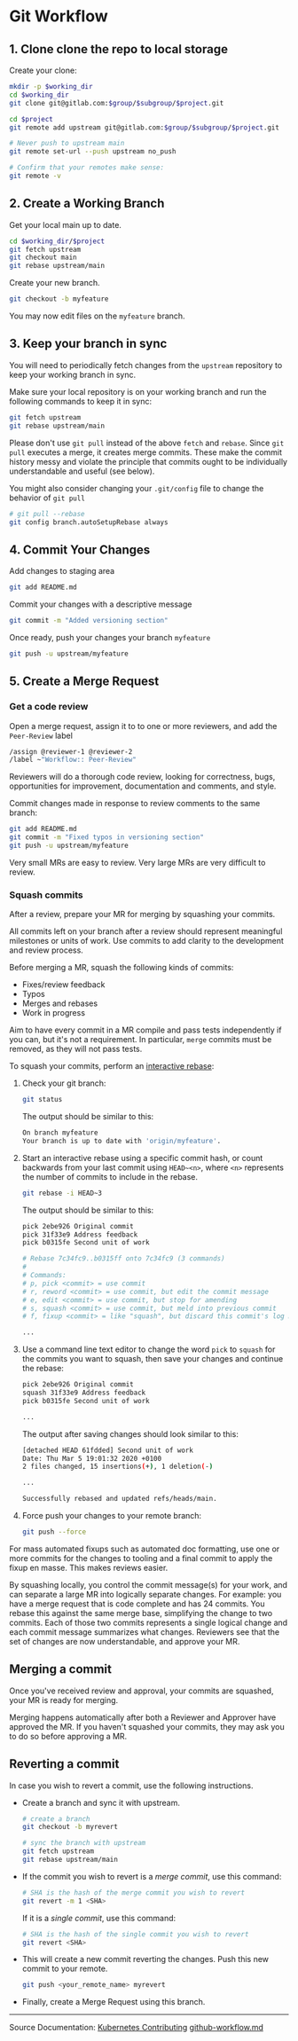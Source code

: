 # Git Workflow

## 1. Clone clone the repo to local storage

Create your clone:

```bash
mkdir -p $working_dir
cd $working_dir
git clone git@gitlab.com:$group/$subgroup/$project.git

cd $project
git remote add upstream git@gitlab.com:$group/$subgroup/$project.git

# Never push to upstream main
git remote set-url --push upstream no_push

# Confirm that your remotes make sense:
git remote -v
```

## 2. Create a Working Branch

Get your local main up to date.

```bash
cd $working_dir/$project
git fetch upstream
git checkout main
git rebase upstream/main
```

Create your new branch.

```bash
git checkout -b myfeature
```

You may now edit files on the `myfeature` branch.

## 3. Keep your branch in sync

You will need to periodically fetch changes from the `upstream`
repository to keep your working branch in sync.

Make sure your local repository is on your working branch and run the
following commands to keep it in sync:

```bash
git fetch upstream
git rebase upstream/main
```

Please don't use `git pull` instead of the above `fetch` and
`rebase`. Since `git pull` executes a merge, it creates merge commits. These make the commit history messy
and violate the principle that commits ought to be individually understandable
and useful (see below). 

You might also consider changing your `.git/config` file to change the behavior of `git pull` 
```bash
# git pull --rebase
git config branch.autoSetupRebase always
```

## 4. Commit Your Changes

Add changes to staging area
```bash
git add README.md
```

Commit your changes with a descriptive message
```bash
git commit -m "Added versioning section"
```

Once ready, push your changes your branch `myfeature`
```bash
git push -u upstream/myfeature
```

## 5. Create a Merge Request


### Get a code review

Open a merge request, assign it to to one or more
reviewers, and add the `Peer-Review` label
```bash
/assign @reviewer-1 @reviewer-2
/label ~"Workflow:: Peer-Review"
```

Reviewers will do a thorough code review, looking for
correctness, bugs, opportunities for improvement, documentation and comments,
and style.

Commit changes made in response to review comments to the same branch: 
```bash
git add README.md
git commit -m "Fixed typos in versioning section"
git push -u upstream/myfeature
```

Very small MRs are easy to review.  Very large MRs are very difficult to review.

### Squash commits

After a review, prepare your MR for merging by squashing your commits.

All commits left on your branch after a review should represent meaningful milestones or units of work. Use commits to add clarity to the development and review process.

Before merging a MR, squash the following kinds of commits:

- Fixes/review feedback
- Typos
- Merges and rebases
- Work in progress

Aim to have every commit in a MR compile and pass tests independently if you can, but it's not a requirement. In particular, `merge` commits must be removed, as they will not pass tests.

To squash your commits, perform an [interactive rebase](https://git-scm.com/book/en/v2/Git-Tools-Rewriting-History):

1. Check your git branch:
    ```bash
    git status
    ```

    The output should be similar to this:

    ```bash
    On branch myfeature
    Your branch is up to date with 'origin/myfeature'.
    ```

2. Start an interactive rebase using a specific commit hash, or count backwards from your last commit using `HEAD~<n>`, where `<n>` represents the number of commits to include in the rebase.

    ```bash
    git rebase -i HEAD~3
    ```

    The output should be similar to this:

    ```bash
    pick 2ebe926 Original commit
    pick 31f33e9 Address feedback
    pick b0315fe Second unit of work

    # Rebase 7c34fc9..b0315ff onto 7c34fc9 (3 commands)
    #
    # Commands:
    # p, pick <commit> = use commit
    # r, reword <commit> = use commit, but edit the commit message
    # e, edit <commit> = use commit, but stop for amending
    # s, squash <commit> = use commit, but meld into previous commit
    # f, fixup <commit> = like "squash", but discard this commit's log message

    ...

    ```

3. Use a command line text editor to change the word `pick` to `squash` for the commits you want to squash, then save your changes and continue the rebase:

    ```bash
    pick 2ebe926 Original commit
    squash 31f33e9 Address feedback
    pick b0315fe Second unit of work

    ...

    ```


    The output after saving changes should look similar to this:

    ```bash
    [detached HEAD 61fdded] Second unit of work
    Date: Thu Mar 5 19:01:32 2020 +0100
    2 files changed, 15 insertions(+), 1 deletion(-)

    ...

    Successfully rebased and updated refs/heads/main.
    ```

4. Force push your changes to your remote branch:

    ```bash
    git push --force
    ```

For mass automated fixups such as automated doc formatting, use one or more
commits for the changes to tooling and a final commit to apply the fixup en
masse. This makes reviews easier.

By squashing locally, you control the commit message(s) for your work, and can separate a large MR into logically separate changes.
For example: you have a merge request that is code complete and has 24 commits. You rebase this against the same merge base, simplifying the change to two commits. Each of those two commits represents a single logical change and each commit message summarizes what changes. Reviewers see that the set of changes are now understandable, and approve your MR.

## Merging a commit

Once you've received review and approval, your commits are squashed, your MR is ready for merging.

Merging happens automatically after both a Reviewer and Approver have approved the MR. If you haven't squashed your commits, they may ask you to do so before approving a MR.

## Reverting a commit

In case you wish to revert a commit, use the following instructions.

- Create a branch and sync it with upstream.
  ```bash
  # create a branch
  git checkout -b myrevert

  # sync the branch with upstream
  git fetch upstream
  git rebase upstream/main
  ```
- If the commit you wish to revert is a *merge commit*, use this command:
  ```bash
  # SHA is the hash of the merge commit you wish to revert
  git revert -m 1 <SHA>
  ```
  If it is a *single commit*, use this command:
  ```bash
  # SHA is the hash of the single commit you wish to revert
  git revert <SHA>
  ```

- This will create a new commit reverting the changes. Push this new commit to your remote.
  ```bash
  git push <your_remote_name> myrevert
  ```

- Finally, create a Merge Request using this branch.


---
Source Documentation: [Kubernetes Contributing](https://www.kubernetes.dev/docs/guide/github-workflow/) [github-workflow.md](https://github.com/kubernetes/community/blob/master/contributors/guide/github-workflow.md?plain=1)
